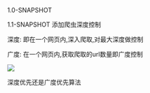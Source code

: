 1.0-SNAPSHOT

1.1-SNAPSHOT 添加爬虫深度控制

深度:
即在一个网页内,深入爬取,对最大深度做控制

广度:
在一个网页内,获取爬取的url数量即广度控制


![](http://images2015.cnblogs.com/blog/997599/201706/997599-20170629013011618-2124670805.png)


深度优先还是广度优先算法
